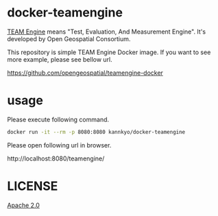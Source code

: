 # docker-teamengine

[TEAM Engine](https://github.com/opengeospatial/teamengine) means "Test, Evaluation, And Measurement Engine".
It's developed by Open Geospatial Consortium.

This repository is simple TEAM Engine Docker image.
If you want to see more example, please see bellow url.

https://github.com/opengeospatial/teamengine-docker

# usage

Please execute following command.

```bash
docker run -it --rm -p 8080:8080 kannkyo/docker-teamengine
```

Please open following url in browser.

http://localhost:8080/teamengine/

# LICENSE

[Apache 2.0](LICENSE)
